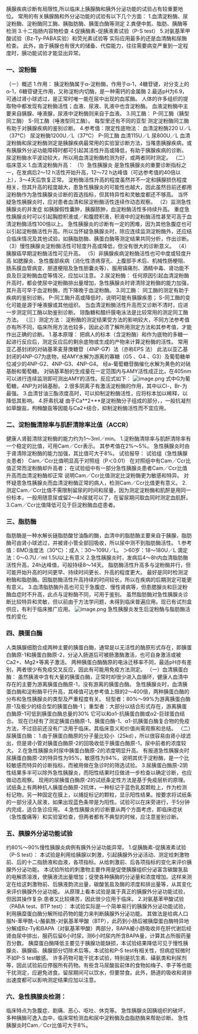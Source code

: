 ## 


胰腺疾病诊断有局限性,所以临床上胰腺酶和胰外分泌功能的试验占有较重要地位。
常用的有关胰腺酶和外分泌功能的试验有以下几个方面：
1.血清淀粉酶、尿淀粉酶、淀粉酶同工酶、胰脂肪酶、胰蛋白酶等测定
2.粪便中氮、脂肪、胰酶等检测
3.十二指肠内容物检查
4.促胰酶素-促胰液素试验（P-S test）
5.对氨基苯甲酸试验（Bz-Ty-PABA实验）和荧光素试验等
实际应用最多的还是血清酶和尿酶检查。
此外，由于胰腺也有很大的储备、代偿能力，往往需要病变严重到一定程度时，胰功能试验才能显出异常。

### 一、淀粉酶
（一）概述
1.作用：
胰淀粉酶属于α-淀粉酶，作用于α-1，4糖苷键，对分支上的α-1，6糖苷键无作用，又称淀粉内切酶，是一种需钙的金属酶
2.最适pH为6.9，
可通过肾小球滤过，是正常时唯一能在尿中出现的血浆酶。
人体的许多组织的提取物中都发现有淀粉酶活性；血液、尿液、乳液中也含淀粉酶。
血液淀粉酶中主要来自胰腺、唾液腺，尿液中淀粉酶则来自于血液。
3.同工酶：
P-同工酶（胰型同工酶）
S-同工酶（唾液型同工酶）。
每型里还有不同的亚型
测定淀粉酶同工酶有助于对胰腺疾病的鉴别诊断。
4.参考值：限定性底物法：
血清淀粉酶220 U／L（37℃）
尿淀粉酶1200U／L（37℃）
P-同工酶 血清115U／L
尿800U／L
血清淀粉酶和尿淀粉酶测定是胰腺疾病最常用的实验室诊断方法，当罹患胰腺疾病，或有胰腺外分泌功能障碍时都可引起其活性升高或降低，有助于胰腺疾病的诊断。
尿淀粉酶水平波动较大，所以用血清淀粉酶检测为好，或两者同时测定。
（二）临床意义
1.血清淀粉酶升高：
（1）急性胰腺炎
是急性胰腺炎的重要诊断指标之一，在发病后2～12 h活性开始升高，12～72 h达峰值（可达参考值的40倍以上），3～4天后恢复正常。
淀粉酶活性升高的程度虽然并不一定和胰腺损伤程度相关，但其升高的程度越大，患急性胰腺炎的可能性也越大，因此虽然目前还都用淀粉酶作为急性胰腺炎诊断的首选指标，但其特异性和灵敏度都还不够高。
当怀疑急性胰腺炎时，应对患者血清和尿淀粉酶活性连续作动态观察。
（2）监测急性胰腺炎的并发症
如胰腺假性囊肿，胰腺脓肿，血淀粉酶活性多持续升高。
重症急性胰腺炎时可以引起胸腔积液或／和腹腔积液，积液中的淀粉酶活性甚至可高于血清淀粉酶活性100倍以上。
急性胰腺炎的诊断有一定的困难，因为其他急腹症也可以引起淀粉酶活性升高。所以当怀疑急胰腺炎时，除应连续监测淀粉酶外，还应结合临床情况及其他试验，如胰脂肪酶、胰蛋白酶等测定结果共同分析，作出诊断。
（3）慢性胰腺炎淀粉酶活性可轻度升高或降低，但没有很大的诊断意义。
（4）胰腺癌早期淀粉酶活性可见升高。
（5）非胰腺疾病淀粉酶活性也可中度或轻度升高
如腮腺炎、急性腹部疾病（消化性溃疡穿孔、上腹部手术后、机械性肠梗阻、肠系膜血管病变、胆道梗阻及急性胆囊炎等）、服用镇痛剂、酒精中毒、肾功能不良及巨淀粉酶血症等情况，应加以注意。
2.尿淀粉酶：
任何原因引起血清淀粉酶升高时，都会使尿中淀粉酶排出量增加，急性胰腺炎时肾清除淀粉酶的能力加强，其升高可早于血淀粉酶，而下降晚于血淀粉酶。
3.同工酶：
同工酶的测定有助于疾病的鉴别诊断。
P-同工酶升高或降低时，说明可能有胰腺疾患；
S-同工酶的变化可能是源于唾液腺或其他组织。
当血清淀粉酶活性升高而又诊断不清时，应进一步测定同工酶以助鉴别诊断。
琼酯糖和醋纤膜电泳法是比较常用的测定同工酶方法。
（三）测定方法：
淀粉酶的测定结果受方法的影响较大，不同方法参考值亦有所不同，临床所用方法也较多，因此必须了解所用测定方法和其参考值，才能作出正确的诊断。
1.基本原理：
把病人的标本（含淀粉酶）和作为底物的多糖一起进行反应后，测定反应后的剩余底物或生成的产物来计算淀粉酶的活性。
常用亚乙基封闭的对硝基苯麦芽庚糖苷（4NP-G**7**）法（亦称EPS 法）
此法以亚乙基封闭的4NP-G7为底物，经AMY水解为游离的寡糖（G5 、G4 、G3）及葡萄糖单位减少的4NP-G2、4NP-G3、4NP-G4。
经a-葡萄糖苷酶催化水解为黄色的对硝基酚和葡萄糖。
对硝基苯酚的生成量在一定范围内与AMY活性成正比，在405nm可以进行连续监测即可测出AMY的活性。反应式如下：
![image.png](https://cdn.nlark.com/yuque/0/2022/png/33570603/1666481825161-667b20a0-cf20-495a-86fe-2c82bf484df6.png#clientId=u659b94e4-4b03-4&crop=0&crop=0&crop=1&crop=1&from=paste&id=udc728932&margin=%5Bobject%20Object%5D&name=image.png&originHeight=70&originWidth=307&originalType=url&ratio=1&rotation=0&showTitle=false&size=2444&status=done&style=none&taskId=u9f17da48-ebd9-480a-89c2-8d654c821fd&title=)
式中G为葡萄糖，4NP为对硝基酚。
2.很多阴离子有激活淀粉酶的作用，其中以Cl-，Br-为最强。
3.血清甘油三酯浓度高时，可以抑制淀粉酶活性，应将标本加以稀释，以降低其影响。
4.肝素抗凝 由于Ca**2+**是淀粉酶分子组成的部分，，一般抗凝剂如草酸盐，枸橼酸盐等因能与Ca2+结合，抑制淀粉酶活性而不宜应用。

### 二、淀粉酶清除率与肌酐清除率比值（ACCR）
健康人肾脏清除淀粉酶的能力约为1～3ml／min。
1.淀粉酶清除率与肌酐清除率有一个稳定的比值，可用Cam／Ccr表示。
其参考值在2%～5%。
急性胰腺炎时由于肾清除淀粉酶的能力加强，其比值可大于8%。
试验报导：
试验组（急性胰腺炎患者） Cam／Ccr比值明显高于对照组（P＜0.01）
在对照组中有Cam／Ccr比值正常而淀粉酶却升高者；
在试验组中有一部分急性胰腺炎患者Cam／Ccr比值升高而血清淀粉酶却正常
说明Cam／Ccr比值测定比淀粉酶更为敏感和特异。
对怀疑患急性胰腺炎而血清淀粉酶正常的病人，检测Cam／Ccr比值更有意义。
2.测定Cam／Ccr比值不需限制留尿的时间和尿量，因为测定淀粉酶和肌酐是用同一份标本，一般用随意尿或留2～4h尿就可以了，在留尿期问取血同时测定血肌酐。
3.Cam／Ccr比值降低可见于巨淀粉酶血症患者。

### 三、脂肪酶
脂肪酶是一种水解长链脂肪酸甘油酯的酶，血清中的脂肪酶主要来自于胰腺，脂肪酶可由肾小球滤过，并被肾小管全部回吸收，所以尿中测不到脂肪酶活性。
1.参考值：BMD浊度法（30℃）：成人：30～109U／L。
＞60岁：18～180U／L
滴定法：0～0.7U／ml 1.5U以上有意义
2.急性胰腺炎时，发病后4～8h内血清脂肪酶活性升高，24h达峰值，可般持续8～14天。
脂肪酶活性升高多与淀粉酶并行，但可能开始升高的时间更早、持续时间更长、升高的程度更大。
最好是同时检测淀粉酶和脂肪酶。因脂肪酶活性升高持续的时间较长，所以在疾病的后期测定可能更有意义。
3.血清脂肪酶升高也可见于急腹症、慢性肾病等，但患腮腺炎和巨淀粉酶血症时不升高，此点与淀粉酶不同，可用于鉴别。
虽然脂肪酶对急性胰腺炎诊断比较特异和灵敏，但以前由于方法学问题，未得到临床普遍应用。现已有试剂盒供应，有利于临床推广应用。
![image.png](https://cdn.nlark.com/yuque/0/2022/png/33570603/1666481825264-6bb455f1-9001-40be-8c79-ba896dc43935.png#clientId=u659b94e4-4b03-4&crop=0&crop=0&crop=1&crop=1&from=paste&id=u9d95cee4&margin=%5Bobject%20Object%5D&name=image.png&originHeight=255&originWidth=440&originalType=url&ratio=1&rotation=0&showTitle=false&size=28192&status=done&style=none&taskId=u7ed307e4-3aa6-45a6-8101-a056ead897c&title=)
急性胰腺炎发生后淀粉酶与脂肪酶活性的变化

### 四、胰蛋白酶
人类胰腺细胞合成两种主要的胰蛋白酶，通常是以无活性的酶原形式存在，即胰蛋白酶原-1和胰蛋白酶原-2，分泌入肠道后可被肠激酶激活，也可自身激活或被Ca2+、Mg2+等离子激活。
两种胰蛋白酶酶原的电泳迁移率不同，最适pH亦有差别，两者很少有免疫交叉反应，因此有可能用免疫方法测定。
（一）血清胰蛋白酶：
虽然胰液中含有大量的胰蛋白酶，正常时却很少进入血循环，健康人血清中存在的主要为游离胰蛋白酶原-1，没有游离的胰蛋白酶。
急性胰腺炎时，血清胰蛋白酶和淀粉酶平行升高，其峰值可达参考值上限的2～400倍，两种胰蛋白酶的分布和急性胰腺炎的类型及严重程度有关。
轻型者：80%～99%为游离胰蛋白酶原-1及极少的结合型的胰蛋白酶-1；
重型者：大部分以结合形式存在，游离胰蛋白酶原-1可低到胰蛋白酶总量的30%
它可以和α1-抗胰蛋白酶或α2-巨球蛋白结合。
现在已经有了测定胰蛋白酶原-1、胰蛋白酶-1、α1-抗胰蛋白酶复合物的免疫方法，不过目前还没有广泛用于临床。其临床意义和价值尚需观察和总结。
（二）尿胰蛋白酶：
1.由于胰蛋白酶原的分子量比较小（25kd），所以很容易由肾小球滤出，但是肾小管对胰蛋白酶原-2的回吸收低于胰蛋白酶原-1，尿中前者的浓度较大。
2.在急性胰腺炎时尿中胰蛋白酶原-2的浓度明显升高。
有报道急性胰腺炎时尿胰蛋白酶原-2的特异性为95%，敏感性为94%，说明其优于淀粉酶，是一个比较敏感而特异的诊断指标，而被用做在急诊时的筛选试验。
3.尿胰蛋白酶原-2阴性结果多半可以除外急性胰腺炎，而阳性结果时应做进一步检查以确定诊断，也应做动态观察。
现用的尿胰蛋白酶原-2的试纸条定性方法是基于免疫层析的原理。
试纸条上有两种抗人胰蛋白酶原-2抗体，一种标记于蓝色乳胶颗粒上，作为检测标记物，另一种固定在膜上，以捕捉标记的颗粒，显示阳性结果。按要求将试纸条的一部分浸入尿液，如果出现蓝色条带是为阳性。试验可以在床旁进行，于5分钟内完成，适合急诊应用。
4.急性胰腺炎的诊断要从两个方面考虑，即临床症状（急性腹痛等）和实验室检查，但两者都有不典型的时候，应注意鉴别诊断。

### 五、胰腺外分泌功能试验
约80%～90%慢性胰腺炎病例有胰外分泌功能异常。
1.促胰酶素-促胰液素试验（P-S test）：
本试验是利用给胰腺以刺激，引起胰腺外分泌活动、测定给刺激物前、后的十二指肠液和血液，各项指标。从给刺激前、后各项指标的变化来评价胰腺外分泌功能。
本试验所给的刺激物主要作用是促使胰腺组织分泌富含碳酸氢盐的电解质溶液，使胰液流出量增加；促使各种胰酶的分泌量和浓度增加。这样来测定在给这刺激物前、后胰液韵流出量，碳酸氢盐及酶的浓度和排出量等，从其变化来评价胰腺外分泌功能。
从原理上看本试验是属于真正的胰腺外分泌功能试验，但因其操作复杂.患者又比较痛苦，因此很少应用于临床。
2.对氨基苯甲酸试验（PABA test、BTP test）：
本试验实际是一个简单易行的胰腺外分泌功能试验，利用胰糜蛋白酶分解所给药物的能力来判断胰腺外分泌功能。
其做法是给病人口服N-苯甲酰-L-酪氨酰-对氨基苯甲酸（BTP），此药到小肠后被胰糜蛋白酶特异地分解成Bz-Ty和BAPA（对氨基苯甲酸）两部分，BAPA被小肠吸收并在肝代谢后经肾由尿中排出，服药后留6小时尿，测6小时尿内所含BAPA量，计算其占所服药量百分数。
胰糜蛋白酶降低主要见于胰腺功能缺损，本试验结果降低可见于慢性胰腺炎、胰腺癌、胰腺部分切除术后等。本试验和P-S test有相关性，但病症轻微时不如P-S test敏感。
许多药物可能干扰本试验，特别是抗生素、磺氨类和利尿剂等，因此试验前应停服所有药物。有些含马尿酸盐前体的食物如梅子、李子等也能干扰测定，应避免进食。留尿期间可以饮水，但要禁食。此外，肠道的吸收和肾排出速度都可以影响测定结果应加以注意。

### 六、急性胰腺炎检测：
临床特点为急腹症、剧痛、恶心、呕吐、休克等。
急性胰腺炎因胰组织的破坏，多种胰酶可逸入血中，临床常检测血和尿中淀粉酶及血脂肪酶来帮助诊断。
急性胰腺炎时Cam／Ccr比值可大于8%。
